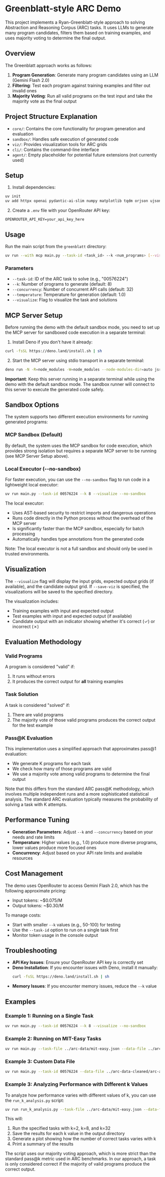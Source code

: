 # Greenblatt-style ARC Demo

This project implements a Ryan-Greenblatt-style approach to solving Abstraction and Reasoning Corpus (ARC) tasks. It uses LLMs to generate many program candidates, filters them based on training examples, and uses majority voting to determine the final output.

## Overview

The Greenblatt approach works as follows:

1. **Program Generation**: Generate many program candidates using an LLM (Gemini Flash 2.0)
2. **Filtering**: Test each program against training examples and filter out invalid ones
3. **Majority Voting**: Run all valid programs on the test input and take the majority vote as the final output

## Project Structure Explanation

- `core/`: Contains the core functionality for program generation and evaluation
- `sandbox/`: Handles safe execution of generated code
- `viz/`: Provides visualization tools for ARC grids
- `cli/`: Contains the command-line interface
- `agent/`: Empty placeholder for potential future extensions (not currently used)

## Setup

1. Install dependencies:
```bash
uv init
uv add httpx openai pydantic-ai-slim numpy matplotlib tqdm orjson ujson mcp
```

2. Create a `.env` file with your OpenRouter API key:
```
OPENROUTER_API_KEY=your_api_key_here
```

## Usage

Run the main script from the `greenblatt` directory:
```bash
uv run --with mcp main.py --task-id <task_id> --k <num_programs> [--visualize]
```

### Parameters

- `--task-id`: ID of the ARC task to solve (e.g., "00576224")
- `--k`: Number of programs to generate (default: 8)
- `--concurrency`: Number of concurrent API calls (default: 32)
- `--temperature`: Temperature for generation (default: 1.0)
- `--visualize`: Flag to visualize the task and solutions

## MCP Server Setup

Before running the demo with the default sandbox mode, you need to set up the MCP server for sandboxed code execution in a separate terminal:

1. Install Deno if you don't have it already:
```bash
curl -fsSL https://deno.land/install.sh | sh
```

2. Start the MCP server using stdio transport in a separate terminal:
```bash
deno run -N -R=node_modules -W=node_modules --node-modules-dir=auto jsr:@pydantic/mcp-run-python stdio
```

**Important**: Keep this server running in a separate terminal while using the demo with the default sandbox mode. The sandbox runner will connect to this server to execute the generated code safely.

## Sandbox Options

The system supports two different execution environments for running generated programs:

### MCP Sandbox (Default)

By default, the system uses the MCP sandbox for code execution, which provides strong isolation but requires a separate MCP server to be running (see MCP Server Setup above).

### Local Executor (--no-sandbox)

For faster execution, you can use the `--no-sandbox` flag to run code in a lightweight local executor:

```bash
uv run main.py --task-id 00576224 --k 8 --visualize --no-sandbox
```

The local executor:
- Uses AST-based security to restrict imports and dangerous operations
- Runs code directly in the Python process without the overhead of the MCP server
- Is significantly faster than the MCP sandbox, especially for batch processing
- Automatically handles type annotations from the generated code

Note: The local executor is not a full sandbox and should only be used in trusted environments.

## Visualization

The `--visualize` flag will display the input grids, expected output grids (if available), and the candidate output grid. If `--save-viz` is specified, the visualizations will be saved to the specified directory.

The visualization includes:
- Training examples with input and expected output
- Test examples with input and expected output (if available)
- Candidate output with an indicator showing whether it's correct (✓) or incorrect (✗)

## Evaluation Methodology

### Valid Programs

A program is considered "valid" if:
1. It runs without errors
2. It produces the correct output for **all** training examples

### Task Solution

A task is considered "solved" if:
1. There are valid programs
2. The majority vote of those valid programs produces the correct output for the test example

### Pass@K Evaluation

This implementation uses a simplified approach that approximates pass@1 evaluation:
- We generate K programs for each task
- We check how many of those programs are valid
- We use a majority vote among valid programs to determine the final output

Note that this differs from the standard ARC pass@K methodology, which involves multiple independent runs and a more sophisticated statistical analysis. The standard ARC evaluation typically measures the probability of solving a task with K attempts.

## Performance Tuning

- **Generation Parameters**: Adjust `--k` and `--concurrency` based on your needs and rate limits
- **Temperature**: Higher values (e.g., 1.0) produce more diverse programs, lower values produce more focused ones
- **Concurrency**: Adjust based on your API rate limits and available resources

## Cost Management

The demo uses OpenRouter to access Gemini Flash 2.0, which has the following approximate pricing:
- Input tokens: ~$0.075/M
- Output tokens: ~$0.30/M

To manage costs:
- Start with smaller `--k` values (e.g., 50-100) for testing
- Use the `--task-id` option to run on a single task first
- Monitor token usage in the console output

## Troubleshooting

- **API Key Issues**: Ensure your OpenRouter API key is correctly set
- **Deno Installation**: If you encounter issues with Deno, install it manually:
  ```bash
  curl -fsSL https://deno.land/install.sh | sh
  ```
- **Memory Issues**: If you encounter memory issues, reduce the `--k` value

## Examples

### Example 1: Running on a Single Task

```bash
uv run main.py --task-id 00576224 --k 8 --visualize --no-sandbox
```

### Example 2: Running on MIT-Easy Tasks

```bash
uv run main.py --task-file ../arc-data/mit-easy.json --data-file ../arc-data-cleaned/arc-agi_evaluation_challenges.json --k 8 --concurrency 32 --save-results results/mit_easy_results.json --visualize --save-viz visualizations/mit_easy/ --no-sandbox
```

### Example 3: Custom Data File

```bash
uv run main.py --task-id 00576224 --data-file ../arc-data-cleaned/arc-agi_training_challenges.json --k 8 --visualize --no-sandbox
```

### Example 3: Analyzing Performance with Different k Values

To analyze how performance varies with different values of k, you can use the `run_k_analysis.py` script:

```bash
uv run run_k_analysis.py --task-file ../arc-data/mit-easy.json --data-file ../arc-data-cleaned/arc-agi_evaluation_challenges.json --solutions-file ../arc-data-cleaned/arc-agi_evaluation_solutions.json --k-values 2,8,32 --concurrency 32 --output-dir results/k_analysis --no-sandbox
```

This will:
1. Run the specified tasks with k=2, k=8, and k=32
2. Save the results for each k value in the output directory
3. Generate a plot showing how the number of correct tasks varies with k
4. Print a summary of the results

The script uses our majority voting approach, which is more strict than the standard pass@k metric used in ARC benchmarks. In our approach, a task is only considered correct if the majority of valid programs produce the correct output.

